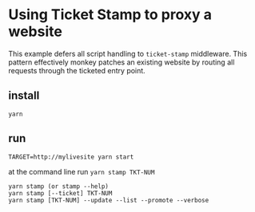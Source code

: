 # Using Ticket Stamp to proxy a website

This example defers all script handling to `ticket-stamp` middleware. This pattern effectively monkey patches an existing website by routing all requests through the ticketed entry point.

## install

`yarn`

## run

`TARGET=http://mylivesite yarn start`

at the command line run `yarn stamp TKT-NUM`

`yarn stamp (or stamp --help)`<br/>
`yarn stamp [--ticket] TKT-NUM`<br/>
`yarn stamp [TKT-NUM] --update --list --promote --verbose`<br/>
